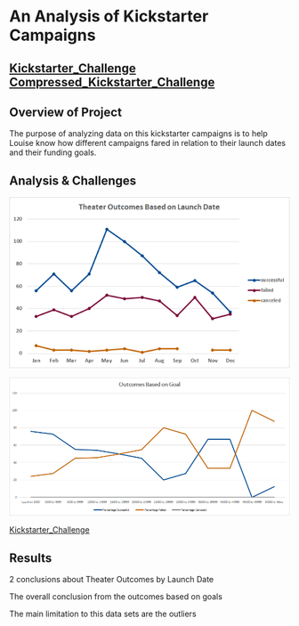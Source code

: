 # **An Analysis of Kickstarter Campaigns**
[Kickstarter_Challenge](https://github.com/vzhang90/Kickstarter_Analysis/blob/main/Kickstarter_Challenge.xlsx)
[Compressed_Kickstarter_Challenge](https://github.com/vzhang90/Kickstarter_Analysis/blob/main/Kickstarter_Challenge.zip)
---
## Overview of Project

The purpose of analyzing data on this kickstarter campaigns is to help Louise know how different campaigns fared in relation to their launch dates and their funding goals.

## Analysis & Challenges
![Theater_Outcomes_vs_Launch](https://github.com/vzhang90/Kickstarter_Analysis/blob/main/Theater_Outcomes_vs_Launch.png)

![Outcomes_vs_Goals](https://github.com/vzhang90/Kickstarter_Analysis/blob/main/Outcomes_vs_Goals.png)

[Kickstarter_Challenge](https://github.com/vzhang90/Kickstarter_Analysis/blob/main/Kickstarter_Challenge.xlsx)

## Results

2 conclusions about Theater Outcomes by Launch Date

The overall conclusion from the outcomes based on goals 

The main limitation to this data sets are the outliers
